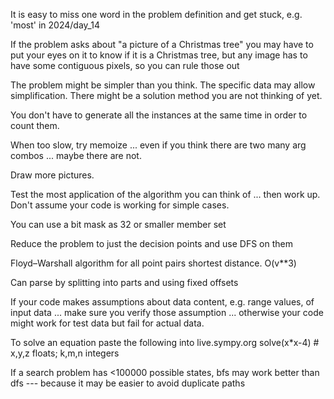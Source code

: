 It is easy to miss one word in the problem definition and get stuck, e.g. 'most' in 2024/day_14

If the problem asks about "a picture of a Christmas tree" you may have to put your eyes on it to know if it is a Christmas tree,
but any image has to have some contiguous pixels, so you can rule those out

The problem might be simpler than you think. The specific data may allow simplification. There might be a solution method you are not thinking of yet.

You don't have to generate all the instances at the same time in order to count them.

When too slow, try memoize ... even if you think there are two many arg combos ... maybe there are not.

Draw more pictures.

Test the most application of the algorithm you can think of ... then work up. Don't assume your code is working for simple cases.

You can use a bit mask as 32 or smaller member set

Reduce the problem to just the decision points and use DFS on them

Floyd–Warshall algorithm for all point pairs shortest distance. O(v**3)

Can parse by splitting into parts and using fixed offsets

If your code makes assumptions about data content, e.g. range values, of input data ... make sure you verify those assumption ... otherwise your code might work for test data but fail for actual data.

To solve an equation paste the following into live.sympy.org
solve(x*x-4)   # x,y,z floats; k,m,n integers

If a search problem has <100000 possible states, bfs may work better than dfs --- because it may be easier to avoid duplicate paths